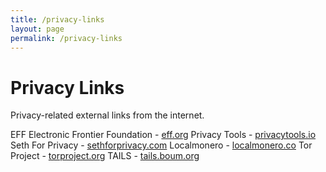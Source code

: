 ```yaml
---
title: /privacy-links
layout: page
permalink: /privacy-links
---
```


# Privacy Links

Privacy-related external links from the internet.

EFF Electronic Frontier Foundation - [eff.org](https://eff.org)
Privacy Tools - [privacytools.io](https://privacytools.io)
Seth For Privacy - [sethforprivacy.com](https://sethforprivacy.com)
Localmonero - [localmonero.co](https://localmonero.co)
Tor Project - [torproject.org](https://www.torproject.org)
TAILS - [tails.boum.org](https://tails.boum.org)

